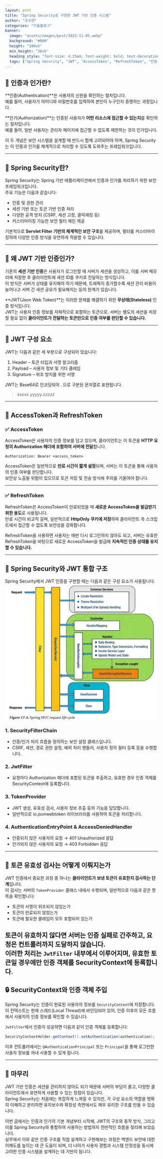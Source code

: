 ```yaml
---
layout: post  
title: "Spring Security로 구현한 JWT 기반 인증 시스템"
author: "조수연"
categories: "기술블로그"
banner:
  image: "assets/images/post/2023-11-05.webp"
  background: "#000"
  height: "100vh"
  min_height: "38vh"
  heading_style: "font-size: 4.25em; font-weight: bold; text-decoration: underline"
  tags: ["Spring Security", "JWT", "AccessToken", "RefreshToken", "인증", "백엔드 보안"]
---
```



## 🔐 인증과 인가란?

**인증(Authentication)**은 사용자의 신원을 확인하는 절차입니다.  
예를 들어, 사용자가 아이디와 비밀번호를 입력하여 본인이 누구인지 증명하는 과정입니다.

**인가(Authorization)**는 인증된 사용자가 **어떤 리소스에 접근할 수 있는지**를 확인하는 절차입니다.  
예를 들어, 일반 사용자는 관리자 페이지에 접근할 수 없도록 제한하는 것이 인가입니다.

이 두 개념은 보안 시스템을 설계할 때 반드시 함께 고려되어야 하며, Spring Security는 이 인증과 인가를 체계적으로 처리할 수 있도록 도와주는 프레임워크입니다.

---

## 🧱 Spring Security란?

Spring Security는 Spring 기반 애플리케이션에서 인증과 인가를 처리하기 위한 보안 프레임워크입니다.  
주요 기능은 다음과 같습니다:

- 인증 및 권한 관리
- 세션 기반 또는 토큰 기반 인증 처리
- 다양한 공격 방지 (CSRF, 세션 고정, 클릭재킹 등)
- 커스터마이징 가능한 보안 필터 체인 제공

기본적으로 **Servlet Filter 기반의 체계적인 보안 구조**를 제공하며, 필터를 커스터마이징하여 다양한 인증 방식을 유연하게 적용할 수 있습니다.

---

## 🔑 왜 JWT 기반 인증인가?

기존의 **세션 기반 인증**은 사용자가 로그인할 때 서버가 세션을 생성하고, 이를 서버 메모리에 저장한 후 클라이언트에 세션 ID를 쿠키로 전달하는 방식입니다.  
이 방식은 서버가 상태를 유지해야 하기 때문에, 트래픽이 증가할수록 세션 관리 비용이 늘어나고 서버 간 세션 공유가 필요해지는 등의 한계가 있습니다.

**JWT(Json Web Token)**는 이러한 문제를 해결하기 위한 **무상태(Stateless)** 인증 방식입니다.  
JWT는 사용자 인증 정보를 자체적으로 포함하는 토큰으로, 서버는 별도의 세션을 저장할 필요 없이 **클라이언트가 전달하는 토큰만으로 인증 여부를 판단할 수 있습니다.**

---

## 🧩 JWT 구성 요소

JWT는 다음과 같은 세 부분으로 구성되어 있습니다:

1. Header – 토큰 타입과 서명 알고리즘
2. Payload – 사용자 정보 및 기타 클레임
3. Signature – 위조 방지를 위한 서명

JWT는 Base64로 인코딩되어 `.`으로 구분된 문자열로 표현됩니다.
> xxxxx.yyyyy.zzzzz

---

## 🛂 AccessToken과 RefreshToken

### ✅ AccessToken

AccessToken은 사용자의 인증 정보를 담고 있으며, 클라이언트는 이 토큰을 **HTTP 요청의 Authorization 헤더에 포함하여 서버에 전달**합니다.

```http
Authorization: Bearer <access_token>
```

AccessToken은 일반적으로 **만료 시간이 짧게 설정**되며, 서버는 이 토큰을 통해 사용자의 인증 여부를 판단합니다.  
보안상 노출될 위험이 있으므로 토큰 저장 및 전송 방식에 주의를 기울여야 합니다.

---

### ✅ RefreshToken

RefreshToken은 AccessToken이 만료되었을 때 **새로운 AccessToken을 발급받기 위한 용도**로 사용됩니다.  
만료 시간이 비교적 길며, 일반적으로 **HttpOnly 쿠키에 저장**하여 클라이언트 측 스크립트에서 접근할 수 없도록 보안성을 강화합니다.

RefreshToken을 사용하면 사용자는 매번 다시 로그인하지 않아도 되고, 서버는 유효한 RefreshToken을 바탕으로 새로운 AccessToken을 발급해 **지속적인 인증 상태를 유지할 수 있습니다.**

---

## 🔐 Spring Security와 JWT 통합 구조

Spring Security에서 JWT 인증을 구현할 때는 다음과 같은 구성 요소가 사용됩니다.
![Image](https://github.com/Kernel360/blog-image/blob/main/2025/0425/jwtFilter.png?raw=true)

### 1. SecurityFilterChain

- 인증/인가 처리 흐름을 정의하는 보안 설정 클래스입니다.
- CSRF, 세션, 경로 권한 설정, 예외 처리 핸들러, 사용자 정의 필터 등록 등을 수행합니다.

### 2. JwtFilter

- 요청마다 Authorization 헤더에 포함된 토큰을 추출하고, 유효한 경우 인증 객체를 SecurityContext에 등록합니다.

### 3. TokenProvider

- JWT 생성, 유효성 검사, 사용자 정보 추출 등의 기능을 담당합니다.
- 일반적으로 io.jsonwebtoken 라이브러리를 사용하여 토큰을 처리합니다.

### 4. AuthenticationEntryPoint & AccessDeniedHandler

- 인증되지 않은 사용자의 요청 → 401 Unauthorized 응답
- 인가되지 않은 사용자의 요청 → 403 Forbidden 응답

---

## 🔎 토큰 유효성 검사는 어떻게 이뤄지는가

JWT 인증에서 중요한 과정 중 하나는 **클라이언트가 보낸 토큰이 유효한지 검사하는 단계**입니다.  
이 검사는 서버의 `TokenProvider` 클래스 내에서 수행되며, 일반적으로 다음과 같은 항목을 확인합니다:

- 토큰의 서명이 위조되지 않았는가
- 토큰이 만료되지 않았는가
- 토큰에 필요한 클레임이 모두 포함되어 있는가

토큰이 유효하지 않다면 서버는 인증 실패로 간주하고, 요청은 컨트롤러까지 도달하지 않습니다.  
이러한 처리는 `JwtFilter` 내부에서 이루어지며, 유효한 토큰일 경우에만 인증 객체를 SecurityContext에 등록합니다.
---
## 🔒 SecurityContext와 인증 객체 주입

Spring Security는 인증이 완료된 사용자의 정보를 `SecurityContext`에 저장합니다.  
이 컨텍스트는 현재 스레드(Local Thread)에 바인딩되어 있어, 인증 이후의 모든 흐름에서 사용자의 인증 정보를 확인할 수 있습니다.

`JwtFilter`에서 인증이 성공하면 다음과 같이 인증 객체를 등록합니다:

```java
SecurityContextHolder.getContext().setAuthentication(authentication);
```
이후 컨트롤러에서는 `@AuthenticationPrincipal` 또는 `Principal`을 통해 로그인한 사용자 정보를 꺼내 사용할 수 있게 됩니다.

---
## 📌 마무리

JWT 기반 인증은 세션을 관리하지 않아도 되기 때문에 서버의 부담이 줄고, 다양한 클라이언트에서 유연하게 사용할 수 있는 장점이 있습니다.  
Spring Security는 처음에는 복잡하게 느껴질 수 있지만, 각 구성 요소의 역할을 명확히 이해하고 분리하면 유지보수와 확장성 측면에서도 매우 유리한 구조를 만들 수 있습니다.

이번 글에서는 인증과 인가의 기본 개념부터 시작해, JWT의 구조와 동작 방식, 그리고 이를 Spring Security와 통합하여 사용하는 방법까지 전반적인 흐름을 정리해 보았습니다.  
실무에서 이와 같은 인증 구조를 직접 설계하고 구현해보는 과정은 백엔드 보안에 대한 이해도를 높이는 데 큰 도움이 되며, 더 나아가 사용자 경험과 시스템 안정성을 동시에 고려한 인증 시스템을 설계하는 데 기반이 됩니다.
